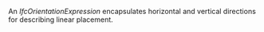 An _IfcOrientationExpression_ encapsulates horizontal and vertical directions for describing linear placement.
